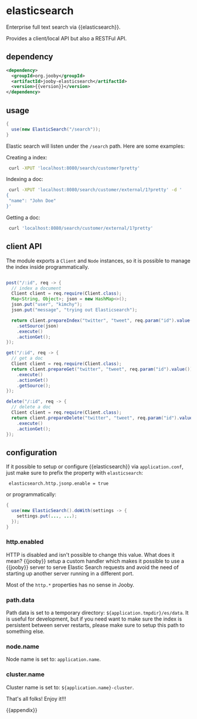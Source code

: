 # elasticsearch

Enterprise full text search via {{elasticsearch}}.

Provides a client/local API but also a RESTFul API.

## dependency

```xml
<dependency>
  <groupId>org.jooby</groupId>
  <artifactId>jooby-elasticsearch</artifactId>
  <version>{{version}}</version>
</dependency>
```

## usage

```java
{
  use(new ElasticSearch("/search"));
}
```

Elastic search will listen under the ```/search``` path. Here are some examples:

Creating a index:

```bash
 curl -XPUT 'localhost:8080/search/customer?pretty'
```

Indexing a doc:

```bash
 curl -XPUT 'localhost:8080/search/customer/external/1?pretty' -d '
{
 "name": "John Doe"
}'
```

Getting a doc:

```bash
 curl 'localhost:8080/search/customer/external/1?pretty'
```

## client API

The module exports a ```Client``` and ```Node``` instances, so it is possible to manage the index inside programmatically.

```java

post("/:id", req -> {
  // index a document
  Client client = req.require(Client.class);
  Map<String, Object>; json = new HashMap<>();
  json.put("user", "kimchy");
  json.put("message", "trying out Elasticsearch");

  return client.prepareIndex("twitter", "tweet", req.param("id").value())
    .setSource(json)
    .execute()
    .actionGet();
});

get("/:id", req -> {
  // get a doc
  Client client = req.require(Client.class);
  return client.prepareGet("twitter", "tweet", req.param("id").value())
    .execute()
    .actionGet()
    .getSource();
});

delete("/:id", req -> {
  // delete a doc
  Client client = req.require(Client.class);
  return client.prepareDelete("twitter", "tweet", req.param("id").value())
    .execute()
    .actionGet();
});
```

## configuration
If it possible to setup or configure {{elasticsearch}} via ```application.conf```, just make sure to prefix the property with ```elasticsearch```:

```properties
 elasticsearch.http.jsonp.enable = true
```

or programmatically:

```java
{
  use(new ElasticSearch().doWith(settings -> {
    settings.put(..., ...);
  });
}
```

### http.enabled
HTTP is disabled and isn't possible to change this value. What does it mean? {{jooby}} setup a custom
handler which makes it possible to use a {{jooby}} server to serve Elastic Search requests and avoid
the need of starting up another server running in a different port.

Most of the ```http.*``` properties has no sense in Jooby.

### path.data

Path data is set to a temporary directory: ```${application.tmpdir}/es/data```. It is
useful for development, but if you need want to make sure the index is persistent between server
restarts, please make sure to setup this path to something else.

### node.name
Node name is set to: ```application.name```.

### cluster.name
Cluster name is set to: ```${application.name}-cluster```.

That's all folks! Enjoy it!!!

{{appendix}}
